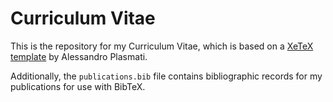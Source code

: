 # Curriculum Vitae

This is the repository for my Curriculum Vitae, which is based on a [XeTeX template](https://www.overleaf.com/latex/templates/professional-cv/wvqwpvrmrvkh) by Alessandro Plasmati.

Additionally, the `publications.bib` file contains bibliographic records for my publications for use with BibTeX.
